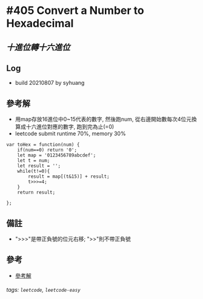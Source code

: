 # \#405 Convert a Number to Hexadecimal
## *十進位轉十六進位*
## Log
 - build 20210807 by syhuang

## 參考解
 - 用map存放16進位中0~15代表的數字, 然後跑num, 從右邊開始數每次4位元換算成十六進位對應的數字, 跑到完為止(=0)
 - leetcode submit runtime 70%, memory 30%
```javascript=
var toHex = function(num) {
    if(num==0) return '0';
    let map = '0123456789abcdef';
    let t = num;
    let result = '';
    while(t!=0){
        result = map[(t&15)] + result;
        t>>>=4;
    }
    return result;
    
};
```
## 備註
- ">>>"是帶正負號的位元右移; ">>"則不帶正負號
## 參考
- [參考解](https://leetcode.com/problems/convert-a-number-to-hexadecimal/discuss/89253/Simple-Java-solution-with-comment)
###### tags: `leetcode`, `leetcode-easy`